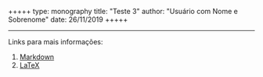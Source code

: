 +++++
type: monography
title: "Teste 3"
author: "Usuário com Nome e Sobrenome"
date: 26/11/2019
+++++
*****
Links para mais informações:
1. [Markdown](https://www.markdownguide.org/)   
2. [LaTeX](https://www.latex-project.org/)

